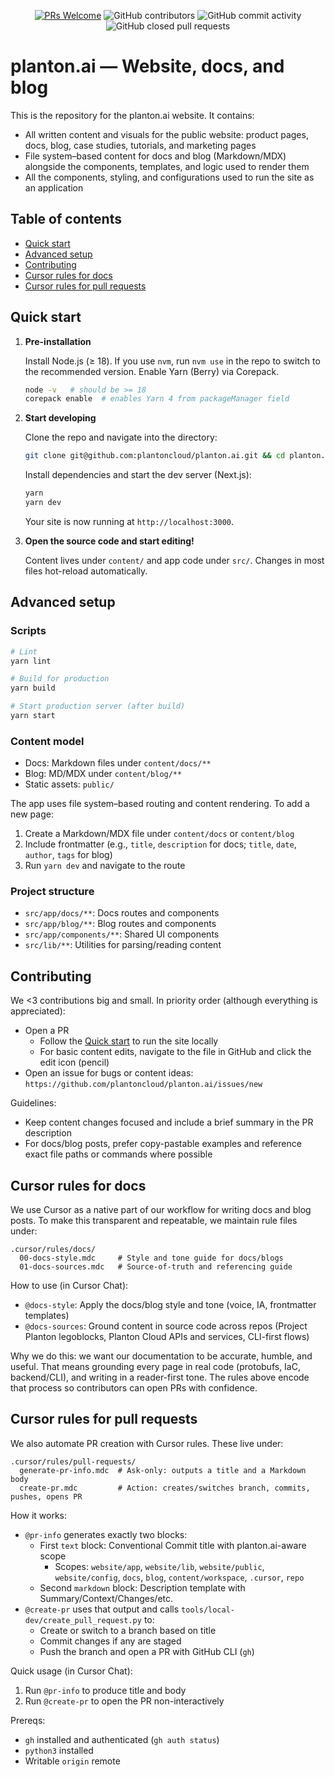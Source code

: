 <p align="center">
  <a href='http://makeapullrequest.com'><img alt='PRs Welcome' src='https://img.shields.io/badge/PRs-welcome-brightgreen.svg?style=shields'/></a>
  <img alt="GitHub contributors" src="https://img.shields.io/github/contributors/plantoncloud/planton.ai"/>
  <img alt="GitHub commit activity" src="https://img.shields.io/github/commit-activity/m/plantoncloud/planton.ai"/>
  <img alt="GitHub closed pull requests" src="https://img.shields.io/github/issues-pr-closed/plantoncloud/planton.ai"/>
</p>

# planton.ai — Website, docs, and blog

This is the repository for the planton.ai website. It contains:

- All written content and visuals for the public website: product pages, docs, blog, case studies, tutorials, and marketing pages
- File system–based content for docs and blog (Markdown/MDX) alongside the components, templates, and logic used to render them
- All the components, styling, and configurations used to run the site as an application

## Table of contents
- [Quick start](#quick-start)
- [Advanced setup](#advanced-setup)
- [Contributing](#contributing)
 - [Cursor rules for docs](#cursor-rules-for-docs)
 - [Cursor rules for pull requests](#cursor-rules-for-pull-requests)

## Quick start

1. **Pre-installation**

    Install Node.js (≥ 18). If you use `nvm`, run `nvm use` in the repo to switch to the recommended version. Enable Yarn (Berry) via Corepack.

    ```bash
    node -v   # should be >= 18
    corepack enable  # enables Yarn 4 from packageManager field
    ```

2.  **Start developing**

    Clone the repo and navigate into the directory:

    ```bash
    git clone git@github.com:plantoncloud/planton.ai.git && cd planton.ai
    ```

    Install dependencies and start the dev server (Next.js):

    ```bash
    yarn
    yarn dev
    ```

    Your site is now running at `http://localhost:3000`.

3.  **Open the source code and start editing!**

    Content lives under `content/` and app code under `src/`. Changes in most files hot-reload automatically.

## Advanced setup

### Scripts

```bash
# Lint
yarn lint

# Build for production
yarn build

# Start production server (after build)
yarn start
```

### Content model

- Docs: Markdown files under `content/docs/**`
- Blog: MD/MDX under `content/blog/**`
- Static assets: `public/`

The app uses file system–based routing and content rendering. To add a new page:
1) Create a Markdown/MDX file under `content/docs` or `content/blog`
2) Include frontmatter (e.g., `title`, `description` for docs; `title`, `date`, `author`, `tags` for blog)
3) Run `yarn dev` and navigate to the route

### Project structure

- `src/app/docs/**`: Docs routes and components
- `src/app/blog/**`: Blog routes and components
- `src/app/components/**`: Shared UI components
- `src/lib/**`: Utilities for parsing/reading content

## Contributing

We <3 contributions big and small. In priority order (although everything is appreciated):

- Open a PR
  - Follow the [Quick start](#quick-start) to run the site locally
  - For basic content edits, navigate to the file in GitHub and click the edit icon (pencil)
- Open an issue for bugs or content ideas: `https://github.com/plantoncloud/planton.ai/issues/new`

Guidelines:
- Keep content changes focused and include a brief summary in the PR description
- For docs/blog posts, prefer copy-pastable examples and reference exact file paths or commands where possible

## Cursor rules for docs

We use Cursor as a native part of our workflow for writing docs and blog posts. To make this transparent and repeatable, we maintain rule files under:

```
.cursor/rules/docs/
  00-docs-style.mdc     # Style and tone guide for docs/blogs
  01-docs-sources.mdc   # Source-of-truth and referencing guide
```

How to use (in Cursor Chat):
- `@docs-style`: Apply the docs/blog style and tone (voice, IA, frontmatter templates)
- `@docs-sources`: Ground content in source code across repos (Project Planton legoblocks, Planton Cloud APIs and services, CLI-first flows)

Why we do this: we want our documentation to be accurate, humble, and useful. That means grounding every page in real code (protobufs, IaC, backend/CLI), and writing in a reader-first tone. The rules above encode that process so contributors can open PRs with confidence.


## Cursor rules for pull requests

We also automate PR creation with Cursor rules. These live under:

```
.cursor/rules/pull-requests/
  generate-pr-info.mdc  # Ask-only: outputs a title and a Markdown body
  create-pr.mdc         # Action: creates/switches branch, commits, pushes, opens PR
```

How it works:
- `@pr-info` generates exactly two blocks:
  - First `text` block: Conventional Commit title with planton.ai-aware scope
    - Scopes: `website/app`, `website/lib`, `website/public`, `website/config`, `docs`, `blog`, `content/workspace`, `.cursor`, `repo`
  - Second `markdown` block: Description template with Summary/Context/Changes/etc.
- `@create-pr` uses that output and calls `tools/local-dev/create_pull_request.py` to:
  - Create or switch to a branch based on title
  - Commit changes if any are staged
  - Push the branch and open a PR with GitHub CLI (`gh`)

Quick usage (in Cursor Chat):
1. Run `@pr-info` to produce title and body
2. Run `@create-pr` to open the PR non-interactively

Prereqs:
- `gh` installed and authenticated (`gh auth status`)
- `python3` installed
- Writable `origin` remote

